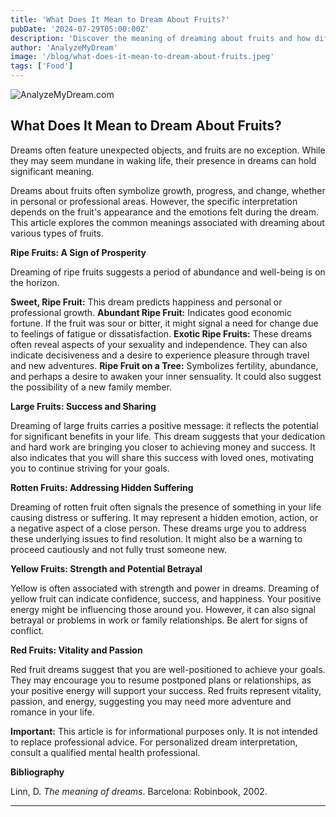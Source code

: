 ```yaml
---
title: 'What Does It Mean to Dream About Fruits?'
pubDate: '2024-07-29T05:00:00Z'
description: 'Discover the meaning of dreaming about fruits and how different types of fruits can reflect important aspects of your life and emotions.'
author: 'AnalyzeMyDream'
image: '/blog/what-does-it-mean-to-dream-about-fruits.jpeg'
tags: ['Food']
---
```


![AnalyzeMyDream.com](/blog/what-does-it-mean-to-dream-about-fruits.jpeg)

## What Does It Mean to Dream About Fruits?

Dreams often feature unexpected objects, and fruits are no exception. While they may seem mundane in waking life, their presence in dreams can hold significant meaning. 

Dreams about fruits often symbolize growth, progress, and change, whether in personal or professional areas. However, the specific interpretation depends on the fruit's appearance and the emotions felt during the dream. This article explores the common meanings associated with dreaming about various types of fruits.

**Ripe Fruits: A Sign of Prosperity**

Dreaming of ripe fruits suggests a period of abundance and well-being is on the horizon. 

**Sweet, Ripe Fruit:** This dream predicts happiness and personal or professional growth.
**Abundant Ripe Fruit:** Indicates good economic fortune. If the fruit was sour or bitter, it might signal a need for change due to feelings of fatigue or dissatisfaction.
**Exotic Ripe Fruits:** These dreams often reveal aspects of your sexuality and independence. They can also indicate decisiveness and a desire to experience pleasure through travel and new adventures.
**Ripe Fruit on a Tree:** Symbolizes fertility, abundance, and perhaps a desire to awaken your inner sensuality. It could also suggest the possibility of a new family member.

**Large Fruits: Success and Sharing**

Dreaming of large fruits carries a positive message: it reflects the potential for significant benefits in your life.  This dream suggests that your dedication and hard work are bringing you closer to achieving money and success. It also indicates that you will share this success with loved ones, motivating you to continue striving for your goals.

**Rotten Fruits: Addressing Hidden Suffering**

Dreaming of rotten fruit often signals the presence of something in your life causing distress or suffering. It may represent a hidden emotion, action, or a negative aspect of a close person.  These dreams urge you to address these underlying issues to find resolution. It might also be a warning to proceed cautiously and not fully trust someone new.

**Yellow Fruits: Strength and Potential Betrayal**

Yellow is often associated with strength and power in dreams. Dreaming of yellow fruit can indicate confidence, success, and happiness. Your positive energy might be influencing those around you.  However, it can also signal betrayal or problems in work or family relationships. Be alert for signs of conflict.

**Red Fruits: Vitality and Passion**

Red fruit dreams suggest that you are well-positioned to achieve your goals.  They may encourage you to resume postponed plans or relationships, as your positive energy will support your success.  Red fruits represent vitality, passion, and energy, suggesting you may need more adventure and romance in your life.

**Important:**  This article is for informational purposes only. It is not intended to replace professional advice. For personalized dream interpretation, consult a qualified mental health professional.

**Bibliography**

Linn, D. *The meaning of dreams*. Barcelona: Robinbook, 2002.

---
